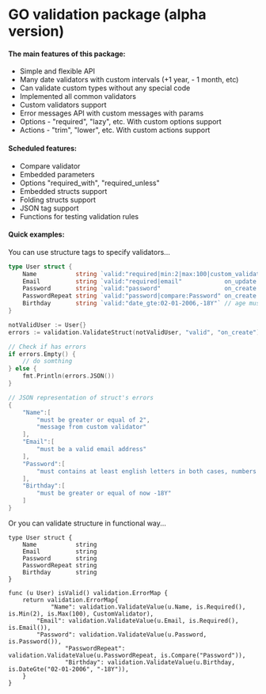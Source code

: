 GO validation package (alpha version)
==================================================

#### The main features of this package:
+ Simple and flexible API
+ Many date validators with custom intervals (+1 year, - 1 month, etc)
+ Can validate custom types without any special code
+ Implemented all common validators
+ Custom validators support
+ Error messages API with custom messages with params
+ Options - "required", "lazy", etc. With custom options support
+ Actions - "trim", "lower", etc. With custom actions support

#### Scheduled features:
- Compare validator
- Embedded parameters
- Options "required_with", "required_unless"
- Embedded structs support
- Folding structs support
- JSON tag support
- Functions for testing validation rules

#### Quick examples:

You can use structure tags to specify validators...
```go
type User struct {
	Name           string `valid:"required|min:2|max:100|custom_validator"`
	Email          string `valid:"required|email"            on_update:"ignore"`
	Password       string `valid:"password"                  on_create:"required"`
	PasswordRepeat string `valid:"password|compare:Password" on_create:"required"`
	Birthday       string `valid:"date_gte:02-01-2006,-18Y"` // age must be 18 years +
}

notValidUser := User{}
errors := validation.ValidateStruct(notValidUser, "valid", "on_create")

// Check if has errors
if errors.Empty() {
    // do somthing
} else {
    fmt.Println(errors.JSON())
}

// JSON representation of struct's errors
{
    "Name":[
        "must be greater or equal of 2",
        "message from custom validator"
    ],
    "Email":[
        "must be a valid email address"
    ],
    "Password":[
        "must contains at least english letters in both cases, numbers and have minimum length 8"
    ],
    "Birthday":[
        "must be greater or equal of now -18Y"
    ]
}
```

Or you can validate structure in functional way...

```
type User struct {
	Name           string
	Email          string
	Password       string
	PasswordRepeat string
	Birthday       string
}

func (u User) isValid() validation.ErrorMap {
	return validation.ErrorMap{
	        "Name": validation.ValidateValue(u.Name, is.Required(), is.Min(2), is.Max(100), CustomValidator),
		"Email": validation.ValidateValue(u.Email, is.Required(), is.Email()),
		"Password": validation.ValidateValue(u.Password, is.Password()),
                "PasswordRepeat": validation.ValidateValue(u.PasswordRepeat, is.Compare("Password")),
                "Birthday": validation.ValidateValue(u.Birthday, is.DateGte("02-01-2006", "-18Y")),
	}
}
```
